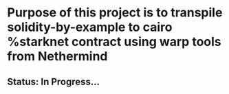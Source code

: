 # Purpose of this project is to transpile solidity-by-example to cairo %starknet contract using warp tools from Nethermind

## Status: In Progress...

```

```
